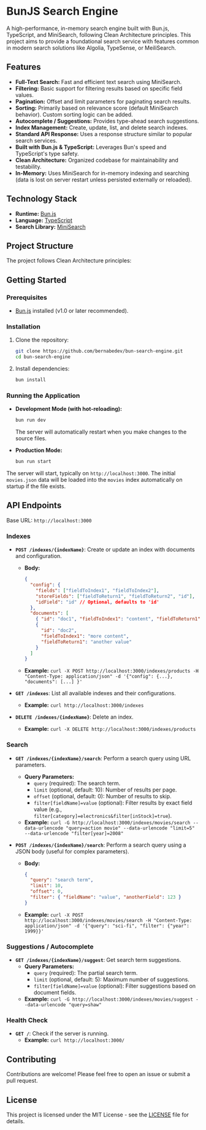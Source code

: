# BunJS Search Engine

A high-performance, in-memory search engine built with Bun.js, TypeScript, and MiniSearch, following Clean Architecture principles. This project aims to provide a foundational search service with features common in modern search solutions like Algolia, TypeSense, or MeiliSearch.

## Features

- **Full-Text Search:** Fast and efficient text search using MiniSearch.
- **Filtering:** Basic support for filtering results based on specific field values.
- **Pagination:** Offset and limit parameters for paginating search results.
- **Sorting:** Primarily based on relevance score (default MiniSearch behavior). Custom sorting logic can be added.
- **Autocomplete / Suggestions:** Provides type-ahead search suggestions.
- **Index Management:** Create, update, list, and delete search indexes.
- **Standard API Response:** Uses a response structure similar to popular search services.
- **Built with Bun.js & TypeScript:** Leverages Bun's speed and TypeScript's type safety.
- **Clean Architecture:** Organized codebase for maintainability and testability.
- **In-Memory:** Uses MiniSearch for in-memory indexing and searching (data is lost on server restart unless persisted externally or reloaded).

## Technology Stack

- **Runtime:** [Bun.js](https://bun.sh/)
- **Language:** [TypeScript](https://www.typescriptlang.org/)
- **Search Library:** [MiniSearch](https://github.com/lucaong/minisearch)

## Project Structure

The project follows Clean Architecture principles:

<!-- src/
├── core/ # Core business logic, independent of frameworks
│ ├── domain/ # Entities and value objects (e.g., Document)
│ ├── ports/ # Interfaces for external dependencies (repositories, search providers)
│ └── use-cases/ # Application-specific logic orchestrating domain objects and ports
├── infrastructure/ # Implementation details (frameworks, libraries, drivers)
│ ├── persistence/ # Data storage implementations (e.g., InMemoryIndexRepository)
│ ├── search/ # Search provider implementations (e.g., MiniSearchProvider)
│ └── web/ # Web server setup, routing, controllers (e.g., Bun HTTP server)
├── interfaces/ # Shared data structures, particularly for API requests/responses
└── index.ts # Main application entry point -->

## Getting Started

### Prerequisites

- [Bun.js](https://bun.sh/docs/installation) installed (v1.0 or later recommended).

### Installation

1.  Clone the repository:
    ```bash
    git clone https://github.com/bernabedev/bun-search-engine.git
    cd bun-search-engine
    ```
2.  Install dependencies:
    ```bash
    bun install
    ```

### Running the Application

- **Development Mode (with hot-reloading):**

  ```bash
  bun run dev
  ```

  The server will automatically restart when you make changes to the source files.

- **Production Mode:**
  ```bash
  bun run start
  ```

The server will start, typically on `http://localhost:3000`. The initial `movies.json` data will be loaded into the `movies` index automatically on startup if the file exists.

## API Endpoints

Base URL: `http://localhost:3000`

### Indexes

- **`POST /indexes/{indexName}`**: Create or update an index with documents and configuration.

  - **Body:**
    ```json
    {
      "config": {
        "fields": ["fieldToIndex1", "fieldToIndex2"],
        "storeFields": ["fieldToReturn1", "fieldToReturn2", "id"],
        "idField": "id" // Optional, defaults to 'id'
      },
      "documents": [
        { "id": "doc1", "fieldToIndex1": "content", "fieldToReturn1": "value" },
        {
          "id": "doc2",
          "fieldToIndex1": "more content",
          "fieldToReturn1": "another value"
        }
      ]
    }
    ```
  - **Example:** `curl -X POST http://localhost:3000/indexes/products -H "Content-Type: application/json" -d '{"config": {...}, "documents": [...] }'`

- **`GET /indexes`**: List all available indexes and their configurations.

  - **Example:** `curl http://localhost:3000/indexes`

- **`DELETE /indexes/{indexName}`**: Delete an index.
  - **Example:** `curl -X DELETE http://localhost:3000/indexes/products`

### Search

- **`GET /indexes/{indexName}/search`**: Perform a search query using URL parameters.

  - **Query Parameters:**
    - `query` (required): The search term.
    - `limit` (optional, default: 10): Number of results per page.
    - `offset` (optional, default: 0): Number of results to skip.
    - `filter[fieldName]=value` (optional): Filter results by exact field value (e.g., `filter[category]=electronics&filter[inStock]=true`).
  - **Example:** `curl -G http://localhost:3000/indexes/movies/search --data-urlencode "query=action movie" --data-urlencode "limit=5" --data-urlencode "filter[year]=2008"`

- **`POST /indexes/{indexName}/search`**: Perform a search query using a JSON body (useful for complex parameters).
  - **Body:**
    ```json
    {
      "query": "search term",
      "limit": 10,
      "offset": 0,
      "filter": { "fieldName": "value", "anotherField": 123 }
    }
    ```
  - **Example:** `curl -X POST http://localhost:3000/indexes/movies/search -H "Content-Type: application/json" -d '{"query": "sci-fi", "filter": {"year": 1999}}'`

### Suggestions / Autocomplete

- **`GET /indexes/{indexName}/suggest`**: Get search term suggestions.
  - **Query Parameters:**
    - `query` (required): The partial search term.
    - `limit` (optional, default: 5): Maximum number of suggestions.
    - `filter[fieldName]=value` (optional): Filter suggestions based on document fields.
  - **Example:** `curl -G http://localhost:3000/indexes/movies/suggest --data-urlencode "query=shaw"`

### Health Check

- **`GET /`**: Check if the server is running.
  - **Example:** `curl http://localhost:3000/`

## Contributing

Contributions are welcome! Please feel free to open an issue or submit a pull request.

## License

This project is licensed under the MIT License - see the [LICENSE](LICENSE) file for details.
